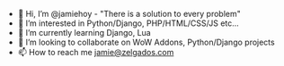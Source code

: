 - 👋 Hi, I’m @jamiehoy - "There is a solution to every problem"
- 👀 I’m interested in Python/Django, PHP/HTML/CSS/JS etc...
- 🌱 I’m currently learning Django, Lua
- 💞️ I’m looking to collaborate on WoW Addons, Python/Django projects
- 📫 How to reach me jamie@zelgados.com

<!---
jamiehoy/jamiehoy is a ✨ special ✨ repository because its `README.md` (this file) appears on your GitHub profile.
You can click the Preview link to take a look at your changes.
--->
